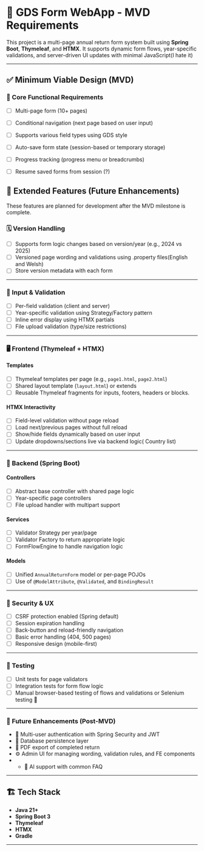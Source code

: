 # 📝 GDS Form WebApp - MVD Requirements

This project is a multi-page annual return form system built using **Spring Boot**, **Thymeleaf**, and **HTMX**. It supports dynamic form flows, year-specific validations, and server-driven UI updates with minimal JavaScript(I hate it) 

---

## ✅ Minimum Viable Design (MVD)

### 🎯 Core Functional Requirements

- [ ] Multi-page form (10+ pages)
- [ ] Conditional navigation (next page based on user input)
- [ ] Supports various field types using GDS style
- [ ] Auto-save form state (session-based or temporary storage)
- [ ] Progress tracking (progress menu or breadcrumbs)
- [ ] Resume saved forms from session (?)



## 🌟 Extended Features (Future Enhancements)
These features are planned for development after the MVD milestone is complete.


### 🗓 Version Handling

- [ ] Supports form logic changes based on version/year (e.g., 2024 vs 2025)
- [ ] Versioned page wording and validations using .property files(English and Welsh) 
- [ ] Store version metadata with each form

---

### 🧾 Input & Validation

- [ ] Per-field validation (client and server)
- [ ] Year-specific validation using Strategy/Factory pattern
- [ ] Inline error display using HTMX partials
- [ ] File upload validation (type/size restrictions)

---

### 🖥️ Frontend (Thymeleaf + HTMX)

#### Templates

- [ ] Thymeleaf templates per page (e.g., `page1.html`, `page2.html`)
- [ ] Shared layout template (`layout.html`) or extends
- [ ] Reusable Thymeleaf fragments for inputs, footers, headers or blocks.

#### HTMX Interactivity

- [ ] Field-level validation without page reload
- [ ] Load next/previous pages without full reload
- [ ] Show/hide fields dynamically based on user input
- [ ] Update dropdowns/sections live via backend logic( Country list)

---

### 🧱 Backend (Spring Boot)

#### Controllers

- [ ] Abstract base controller with shared page logic
- [ ] Year-specific page controllers
- [ ] File upload handler with multipart support

#### Services

- [ ] Validator Strategy per year/page
- [ ] Validator Factory to return appropriate logic
- [ ] FormFlowEngine to handle navigation logic

#### Models

- [ ] Unified `AnnualReturnForm` model or per-page POJOs
- [ ] Use of `@ModelAttribute`, `@Validated`, and `BindingResult`

---

### 🔐 Security & UX

- [ ] CSRF protection enabled (Spring default)
- [ ] Session expiration handling
- [ ] Back-button and reload-friendly navigation
- [ ] Basic error handling (404, 500 pages)
- [ ] Responsive design (mobile-first)

---

### 🧪 Testing

- [ ] Unit tests for page validators
- [ ] Integration tests for form flow logic
- [ ] Manual browser-based testing of flows and validations or Selenium testing 🧪

---

### 🔮 Future Enhancements (Post-MVD)

- 🔁 Multi-user authentication with Spring Security and JWT
- 💾 Database persistence layer
- 📄 PDF export of completed return
- ⚙️ Admin UI for managing wording, validation rules, and FE components
- - 🧠 AI support with common FAQ

---

## 🏗 Tech Stack

- **Java 21+**
- **Spring Boot 3**
- **Thymeleaf**
- **HTMX**
- **Gradle**

---

